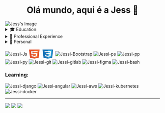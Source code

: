 <h1 align="center">Olá mundo, aqui é a Jess 🌺</h1>

<div>
  <img src="https://i.pinimg.com/originals/a0/10/00/a010000f82821b2c34ad6c93dbe80e77.jpg" alt="Jess's Image" width="300" align="left"/>
  <br>

  <details>
    <summary>🎓 Education</summary>

   ◊ Technologist in Analysis and Systems Development, FIAP<br>
   ◊ Studying for full-stack development and UX/UI design.

  </details>

  <details>
    <summary>💼 Professional Experience</summary>

   ◊ 1.6 years as an intern in SRE, CI/CD, and Infrastructure<br>
   ◊ Developed Python scripts to automate tasks and gained experience in DevOps

  </details>

  <details>
    <summary>🌈 Personal</summary>

   ◊ Pronouns: She/her<br>
   ◊ Fun fact: I'm a makeup artist, and I have 7 birds!

  </details>
 
  <div style="display: inline_block"><br>
    <img align="center" alt="Jessi-Js" height="30" width="40" src="https://cdn.jsdelivr.net/gh/devicons/devicon/icons/javascript/javascript-original.svg">
    <img align="center" alt="Jessi-HTML" height="30" width="40" src="https://raw.githubusercontent.com/devicons/devicon/master/icons/html5/html5-original.svg">
    <img align="center" alt="Jessi-CSS" height="30" width="40" src="https://raw.githubusercontent.com/devicons/devicon/master/icons/css3/css3-original.svg">
    <img align="center" alt="Jessi-Bootstrap" height="30" width="40" src="https://cdn.jsdelivr.net/gh/devicons/devicon/icons/bootstrap/bootstrap-original.svg">
    <img  align="center" alt="Jessi-ps" height="30" width="40" src="https://cdn.jsdelivr.net/gh/devicons/devicon/icons/photoshop/photoshop-line.svg" />
    <img align="center" alt="Jessi-pp" height="30" width="40"src="https://cdn.jsdelivr.net/gh/devicons/devicon/icons/premierepro/premierepro-original.svg" />
    <img align="center" alt="Jessi-py" height="30" width="40"src="https://cdn.jsdelivr.net/gh/devicons/devicon/icons/python/python-plain.svg" /> 
    <img align="center" alt="Jessi-git" height="30" width="40"src="https://cdn.jsdelivr.net/gh/devicons/devicon/icons/git/git-original.svg" /> 
    <img align="center" alt="Jessi-gitlab" height="30" width="40"src="https://cdn.jsdelivr.net/gh/devicons/devicon/icons/gitlab/gitlab-original.svg" /> 
    <img align="center" alt="Jessi-figma" height="30" width="40"src="https://cdn.jsdelivr.net/gh/devicons/devicon/icons/figma/figma-original.svg" /> 
    <img align="center" alt="Jessi-bash" height="30" width="40"src="https://cdn.jsdelivr.net/gh/devicons/devicon/icons/bash/bash-plain.svg" /> 
  </div>

  <h3 align="left"> Learning: </h3>
  <img align="center" alt="Jessi-django" height="30" width="40"src="https://cdn.jsdelivr.net/gh/devicons/devicon/icons/django/django-plain.svg"/>
  <img align="center" alt="Jessi-angular" height="30" width="40"src="https://cdn.jsdelivr.net/gh/devicons/devicon/icons/angularjs/angularjs-original.svg"/>
  <img align="center" alt="Jessi-aws" height="30" width="40"src="https://cdn.jsdelivr.net/gh/devicons/devicon@latest/icons/amazonwebservices/amazonwebservices-original-wordmark.svg" />
  <img align="center" alt="Jessi-kubernetes" height="30" width="40"src="https://cdn.jsdelivr.net/gh/devicons/devicon/icons/kubernetes/kubernetes-plain.svg" />
  <img align="center" alt="Jessi-docker" height="30" width="40"src="https://cdn.jsdelivr.net/gh/devicons/devicon/icons/docker/docker-plain.svg" />
</div>

<html>
<hr class="rounded">
</html>

<div> 
  <a href="https://www.instagram.com/_jeressica/" target="_blank"><img src="https://img.shields.io/badge/-Instagram-%23E4405F?style=for-the-badge&logo=instagram&logoColor=white" target="_blank"></a>
  <a href = "mailto:jeressicarodrigues@gmail.com"><img src="https://img.shields.io/badge/-Gmail-%23333?style=for-the-badge&logo=gmail&logoColor=white" target="_blank"></a>
  <a href="https://www.linkedin.com/in/jeressica/" target="_blank"><img src="https://img.shields.io/badge/-LinkedIn-%230077B5?style=for-the-badge&logo=linkedin&logoColor=white" target="_blank"></a> 
</div>
